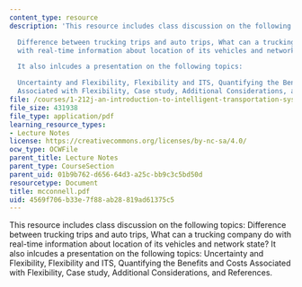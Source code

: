 ```yaml
---
content_type: resource
description: 'This resource includes class discussion on the following topics:

  Difference between trucking trips and auto trips, What can a trucking company do
  with real-time information about location of its vehicles and network state?

  It also inlcudes a presentation on the following topics:

  Uncertainty and Flexibility, Flexibility and ITS, Quantifying the Benefits and Costs
  Associated with Flexibility, Case study, Additional Considerations, and References.'
file: /courses/1-212j-an-introduction-to-intelligent-transportation-systems-spring-2005/4569f706b33e7f88ab28819ad61375c5_mcconnell.pdf
file_size: 431938
file_type: application/pdf
learning_resource_types:
- Lecture Notes
license: https://creativecommons.org/licenses/by-nc-sa/4.0/
ocw_type: OCWFile
parent_title: Lecture Notes
parent_type: CourseSection
parent_uid: 01b9b762-d656-64d3-a25c-bb9c3c5bd50d
resourcetype: Document
title: mcconnell.pdf
uid: 4569f706-b33e-7f88-ab28-819ad61375c5
---
```

This resource includes class discussion on the following topics:
Difference between trucking trips and auto trips, What can a trucking company do with real-time information about location of its vehicles and network state?
It also inlcudes a presentation on the following topics:
Uncertainty and Flexibility, Flexibility and ITS, Quantifying the Benefits and Costs Associated with Flexibility, Case study, Additional Considerations, and References.